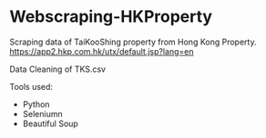 # Webscraping-HKProperty

Scraping data of TaiKooShing property from Hong Kong Property. https://app2.hkp.com.hk/utx/default.jsp?lang=en

Data Cleaning of TKS.csv

Tools used:
- Python 
- Seleniumn
- Beautiful Soup
